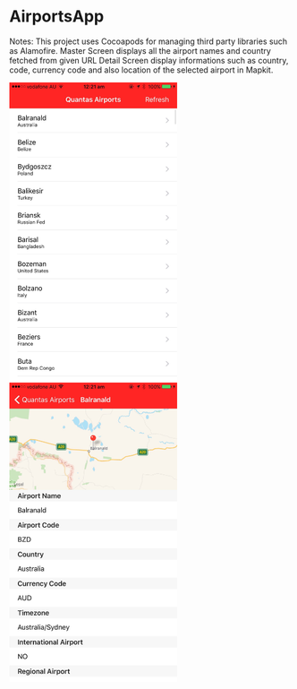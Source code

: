 # AirportsApp
Notes:
 This project uses Cocoapods for managing third party libraries such as Alamofire.
 Master Screen displays all the airport names and country fetched from given URL
 Detail Screen display informations such as country, code, currency code and also location of the selected airport in Mapkit.
 
<img src="https://github.com/kumaranvaheesan/AirportsApp/blob/master/Screenshots/Master.jpg" width="300">
<img src="https://github.com/kumaranvaheesan/AirportsApp/blob/master/Screenshots/Detail.jpg" width="300">




